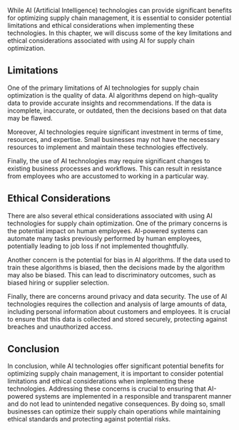 
While AI (Artificial Intelligence) technologies can provide significant benefits for optimizing supply chain management, it is essential to consider potential limitations and ethical considerations when implementing these technologies. In this chapter, we will discuss some of the key limitations and ethical considerations associated with using AI for supply chain optimization.

Limitations
-----------

One of the primary limitations of AI technologies for supply chain optimization is the quality of data. AI algorithms depend on high-quality data to provide accurate insights and recommendations. If the data is incomplete, inaccurate, or outdated, then the decisions based on that data may be flawed.

Moreover, AI technologies require significant investment in terms of time, resources, and expertise. Small businesses may not have the necessary resources to implement and maintain these technologies effectively.

Finally, the use of AI technologies may require significant changes to existing business processes and workflows. This can result in resistance from employees who are accustomed to working in a particular way.

Ethical Considerations
----------------------

There are also several ethical considerations associated with using AI technologies for supply chain optimization. One of the primary concerns is the potential impact on human employees. AI-powered systems can automate many tasks previously performed by human employees, potentially leading to job loss if not implemented thoughtfully.

Another concern is the potential for bias in AI algorithms. If the data used to train these algorithms is biased, then the decisions made by the algorithm may also be biased. This can lead to discriminatory outcomes, such as biased hiring or supplier selection.

Finally, there are concerns around privacy and data security. The use of AI technologies requires the collection and analysis of large amounts of data, including personal information about customers and employees. It is crucial to ensure that this data is collected and stored securely, protecting against breaches and unauthorized access.

Conclusion
----------

In conclusion, while AI technologies offer significant potential benefits for optimizing supply chain management, it is important to consider potential limitations and ethical considerations when implementing these technologies. Addressing these concerns is crucial to ensuring that AI-powered systems are implemented in a responsible and transparent manner and do not lead to unintended negative consequences. By doing so, small businesses can optimize their supply chain operations while maintaining ethical standards and protecting against potential risks.
